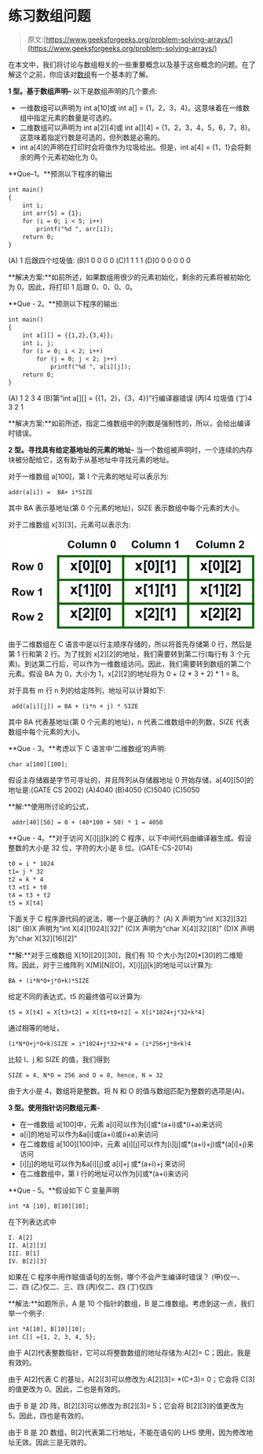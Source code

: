 # 练习数组问题

> 原文:[https://www.geeksforgeeks.org/problem-solving-arrays/](https://www.geeksforgeeks.org/problem-solving-arrays/)

在本文中，我们将讨论与数组相关的一些重要概念以及基于这些概念的问题。在了解这个之前，你应该对[数组](https://www.geeksforgeeks.org/array-data-structure/)有一个基本的了解。

**1 型。基于数组声明–**
以下是数组声明的几个要点:

*   一维数组可以声明为 int a[10]或 int a[] = {1，2，3，4}。这意味着在一维数组中指定元素的数量是可选的。
*   二维数组可以声明为 int a[2][4]或 int a[][4] = {1，2，3，4，5，6，7，8}。这意味着指定行数是可选的，但列数是必需的。
*   int a[4]的声明在打印时会将值作为垃圾给出。但是，int a[4] = {1，1}会将剩余的两个元素初始化为 0。

**Que–1。**预测以下程序的输出

```
int main()
{
    int i;
    int arr[5] = {1};
    for (i = 0; i < 5; i++)
        printf("%d ", arr[i]);
    return 0;
}
```

(A) 1 后跟四个垃圾值:
(B)1 0 0 0 0
(C)1 1 1 1
(D)0 0 0 0 0 0

**解决方案:**如前所述，如果数组用很少的元素初始化，剩余的元素将被初始化为 0。因此，将打印 1 后跟 0、0、0、0。

**Que - 2。**预测以下程序的输出:

```
int main()
{
    int a[][] = {{1,2},{3,4}};
    int i, j;
    for (i = 0; i < 2; i++)
        for (j = 0; j < 2; j++)
            printf("%d ", a[i][j]);
    return 0;
}
```

(A) 1 2 3 4
(B)第“int a[][] = {{1，2}，{3，4}}”行编译器错误
(丙)4 垃圾值
(丁)4 3 2 1

**解决方案:**如前所述，指定二维数组中的列数是强制性的，所以，会给出编译时错误。

**2 型。寻找具有给定基地址的元素的地址-**
当一个数组被声明时，一个连续的内存块被分配给它，这有助于从基地址中寻找元素的地址。

对于一维数组 a[100]，第 I 个元素的地址可以表示为:

```
addr(a[i]) =  BA+ i*SIZE

```

其中 BA 表示基地址(第 0 个元素的地址)，SIZE 表示数组中每个元素的大小。

对于二维数组 x[3][3]，元素可以表示为:

![55](img/2e41f2d6f0ce9e4c6475fcf0fdf220b0.png)

由于二维数组在 C 语言中是以行主顺序存储的，所以将首先存储第 0 行，然后是第 1 行和第 2 行。为了找到 x[2][2]的地址，我们需要转到第二行(每行有 3 个元素)。到达第二行后，可以作为一维数组访问。因此，我们需要转到数组的第二个元素。假设 BA 为 0，大小为 1，x[2][2]的地址将为 0 + (2 * 3 + 2) * 1 = 8。

对于具有 m 行 n 列的给定阵列，地址可以计算如下:

```
 add(a[i][j]) = BA + (i*n + j) * SIZE

```

其中 BA 代表基地址(第 0 个元素的地址)，n 代表二维数组中的列数，SIZE 代表数组中每个元素的大小。

**Que - 3。**考虑以下 C 语言中‘二维数组’的声明:

```
char a[100][100];

```

假设主存储器是字节可寻址的，并且阵列从存储器地址 0 开始存储，a[40][50]的地址是:(GATE CS 2002)
(A)4040
(B)4050
(C)5040
(C)5050

**解:**使用所讨论的公式，

```
 addr[40][50] = 0 + (40*100 + 50) * 1 = 4050

```

**Que - 4。**对于访问 X[i][j][k]的 C 程序，以下中间代码由编译器生成。假设整数的大小是 32 位，字符的大小是 8 位。(GATE-CS-2014)

```
t0 = i * 1024
t1= j * 32
t2 = k * 4
t3 =t1 + t0
t4 = t3 + t2
t5 = X[t4]
```

下面关于 C 程序源代码的说法，哪一个是正确的？
(A) X 声明为“int X[32][32][8]”
(B)X 声明为“int X[4][1024][32]”
(C)X 声明为“char X[4][32][8]”
(D)X 声明为“char X[32][16][2]”

**解:**对于三维数组 X[10][20][30]，我们有 10 个大小为[20]*[30]的二维矩阵。因此，对于三维阵列 X[M][N][O]，X[i][j][k]的地址可以计算为:

```
BA + (i*N*O+j*O+k)*SIZE
```

给定不同的表达式，t5 的最终值可以计算为:

```
t5 = X[t4] = X[t3+t2] = X[t1+t0+t2] = X[i*1024+j*32+k*4]
```

通过相等的地址，

```
(i*N*O+j*O+k)SIZE = i*1024+j*32+k*4 = (i*256+j*8+k)4
```

比较 I、j 和 SIZE 的值，我们得到

```
SIZE = 4, N*O = 256 and O = 8, hence, N = 32
```

由于大小是 4，数组将是整数。将 N 和 O 的值与数组匹配为整数的选项是(A)。

**3 型。使用指针访问数组元素-**

*   在一维数组 a[100]中，元素 a[i]可以作为[i]或*(a+i)或*(i+a)来访问
*   a[i]的地址可以作为&a[i]或(a+i)或(i+a)来访问
*   在二维数组 a[100][100]中，元素 a[i][j]可以作为[i][j]或*(a+i)+j)或*(a[i]+j)来访问
*   [i][j]的地址可以作为&a[i][j]或 a[i]+j 或*(a+i)+j 来访问
*   在二维数组中，第 I 行的地址可以作为[i]或*(a+i)来访问

**Que - 5。**假设如下 C 变量声明

```
int *A [10], B[10][10];  
```

在下列表达式中

```
I. A[2]
II. A[2][3]
III. B[1]
IV. B[2][3]
```

如果在 C 程序中用作赋值语句的左侧，哪个不会产生编译时错误？
(甲)仅一、二、四
(乙)仅二、三、四
(丙)仅二、四
(丁)仅四

**解法:**如题所示，A 是 10 个指针的数组，B 是二维数组。考虑到这一点，我们举一个例子:

```
int *A[10], B[10][10];
int C[] ={1, 2, 3, 4, 5};
```

由于 A[2]代表整数指针，它可以将整数数组的地址存储为:A[2]= C；因此，我是有效的。

由于 A[2]代表 C 的基址，A[2][3]可以修改为:A[2][3]= *(C+3)= 0；它会将 C[3]的值更改为 0。因此，二也是有效的。

由于 B 是 2D 阵，B[2][3]可以修改为:B[2][3]= 5；它会将 B[2][3]的值更改为 5。因此，四也是有效的。

由于 B 是 2D 数组，B[2]代表第二行地址，不能在语句的 LHS 使用，因为修改地址无效。因此三是无效的。